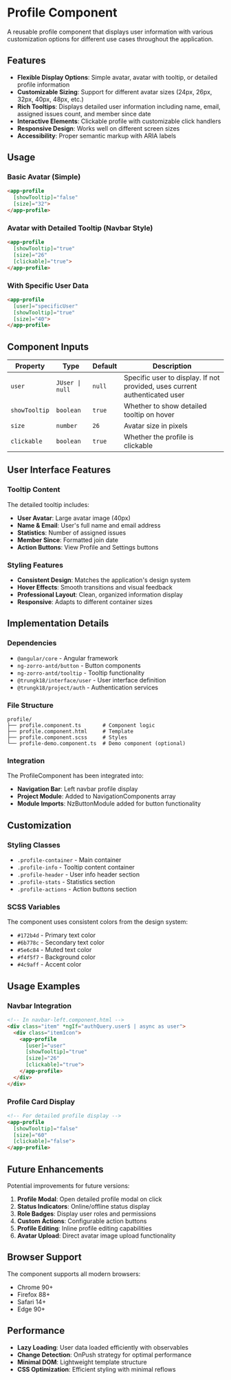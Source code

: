 # Profile Component

A reusable profile component that displays user information with various customization options for different use cases throughout the application.

## Features

- **Flexible Display Options**: Simple avatar, avatar with tooltip, or detailed profile information
- **Customizable Sizing**: Support for different avatar sizes (24px, 26px, 32px, 40px, 48px, etc.)
- **Rich Tooltips**: Displays detailed user information including name, email, assigned issues count, and member since date
- **Interactive Elements**: Clickable profile with customizable click handlers
- **Responsive Design**: Works well on different screen sizes
- **Accessibility**: Proper semantic markup with ARIA labels

## Usage

### Basic Avatar (Simple)
```html
<app-profile 
  [showTooltip]="false" 
  [size]="32">
</app-profile>
```

### Avatar with Detailed Tooltip (Navbar Style)
```html
<app-profile 
  [showTooltip]="true" 
  [size]="26" 
  [clickable]="true">
</app-profile>
```

### With Specific User Data
```html
<app-profile 
  [user]="specificUser"
  [showTooltip]="true" 
  [size]="40">
</app-profile>
```

## Component Inputs

| Property | Type | Default | Description |
|----------|------|---------|-------------|
| `user` | `JUser \| null` | `null` | Specific user to display. If not provided, uses current authenticated user |
| `showTooltip` | `boolean` | `true` | Whether to show detailed tooltip on hover |
| `size` | `number` | `26` | Avatar size in pixels |
| `clickable` | `boolean` | `true` | Whether the profile is clickable |

## User Interface Features

### Tooltip Content
The detailed tooltip includes:
- **User Avatar**: Large avatar image (40px)
- **Name & Email**: User's full name and email address
- **Statistics**: Number of assigned issues
- **Member Since**: Formatted join date
- **Action Buttons**: View Profile and Settings buttons

### Styling Features
- **Consistent Design**: Matches the application's design system
- **Hover Effects**: Smooth transitions and visual feedback
- **Professional Layout**: Clean, organized information display
- **Responsive**: Adapts to different container sizes

## Implementation Details

### Dependencies
- `@angular/core` - Angular framework
- `ng-zorro-antd/button` - Button components
- `ng-zorro-antd/tooltip` - Tooltip functionality
- `@trungk18/interface/user` - User interface definition
- `@trungk18/project/auth` - Authentication services

### File Structure
```
profile/
├── profile.component.ts       # Component logic
├── profile.component.html     # Template
├── profile.component.scss     # Styles
└── profile-demo.component.ts  # Demo component (optional)
```

### Integration
The ProfileComponent has been integrated into:
- **Navigation Bar**: Left navbar profile display
- **Project Module**: Added to NavigationComponents array
- **Module Imports**: NzButtonModule added for button functionality

## Customization

### Styling Classes
- `.profile-container` - Main container
- `.profile-info` - Tooltip content container
- `.profile-header` - User info header section
- `.profile-stats` - Statistics section
- `.profile-actions` - Action buttons section

### SCSS Variables
The component uses consistent colors from the design system:
- `#172b4d` - Primary text color
- `#6b778c` - Secondary text color
- `#5e6c84` - Muted text color
- `#f4f5f7` - Background color
- `#4c9aff` - Accent color

## Usage Examples

### Navbar Integration
```html
<!-- In navbar-left.component.html -->
<div class="item" *ngIf="authQuery.user$ | async as user">
  <div class="itemIcon">
    <app-profile 
      [user]="user" 
      [showTooltip]="true" 
      [size]="26"
      [clickable]="true">
    </app-profile>
  </div>
</div>
```

### Profile Card Display
```html
<!-- For detailed profile display -->
<app-profile 
  [showTooltip]="false" 
  [size]="60"
  [clickable]="false">
</app-profile>
```

## Future Enhancements

Potential improvements for future versions:
1. **Profile Modal**: Open detailed profile modal on click
2. **Status Indicators**: Online/offline status display  
3. **Role Badges**: Display user roles and permissions
4. **Custom Actions**: Configurable action buttons
5. **Profile Editing**: Inline profile editing capabilities
6. **Avatar Upload**: Direct avatar image upload functionality

## Browser Support

The component supports all modern browsers:
- Chrome 90+
- Firefox 88+
- Safari 14+
- Edge 90+

## Performance

- **Lazy Loading**: User data loaded efficiently with observables
- **Change Detection**: OnPush strategy for optimal performance
- **Minimal DOM**: Lightweight template structure
- **CSS Optimization**: Efficient styling with minimal reflows